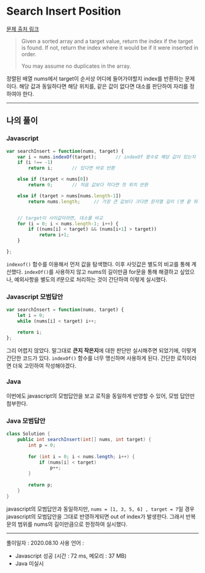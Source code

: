 # Search Insert Position 
[문제 출처 링크](https://leetcode.com/problems/search-insert-position/)

> Given a sorted array and a target value, return the index if the target is found. If not, return the index where it would be if it were inserted in order.   
> 
> You may assume no duplicates in the array.

정렬된 배열 nums에서 target이 순서상 어디에 들어가야할지 index를 반환하는 문제이다.
해당 값과 동일하다면 해당 위치를, 같은 값이 없다면 대소를 판단하여 자리를 정하여야 한다.

-----

## 나의 풀이

### Javascript
```javascript
var searchInsert = function(nums, target) {
    var i = nums.indexOf(target);       // indexOf 함수로 해당 값이 있는지 확인
    if (i !== -1)
        return i;       // 있다면 바로 반환

    else if (target < nums[0])
        return 0;       // 처음 값보다 작다면 첫 위치 반환

    else if (target > nums[nums.length-1])
        return nums.length;     // 가장 큰 값보다 크다면 문자열 길이 (맨 끝 위치) 반환


    // target이 사이값이라면, 대소를 비교
    for (i = 0; i < nums.length-1; i++) {
        if ((nums[i] < target) && (nums[i+1] > target))
            return i+1;
    }

};
```
`indexof()` 함수를 이용해서 먼저 값을 탐색했다. 이후 사잇값은 별도의 비교를 통해 계산했다. `indexOf()`를 사용하지 않고 nums의 길이만큼 for문을 통해 해결하고 싶었으나, 예외사항을 별도의 if문으로 처리하는 것이 간단하여 이렇게 실시했다.

### Javascript 모범답안
```javascript
var searchInsert = function(nums, target) {
    let i = 0;
    while (nums[i] < target) i++;

    return i;
};
```
그리 어렵지 않았다. 말그대로 **큰지 작은지**에 대한 판단만 실시해주면 되었기에, 이렇게 간단한 코드가 있다. `indexOf()` 함수를 너무 맹신하며 사용하게 된다. 간단한 로직이라면 더욱 고민하여 작성해야겠다.

### Java
이번에도 javascript의 모범답안을 보고 로직을 동일하게 반영할 수 있어, 모범 답안만 첨부한다.

### Java 모범답안
```java
class Solution {
    public int searchInsert(int[] nums, int target) {
        int p = 0;
        
        for (int i = 0; i < nums.length; i++) {
            if (nums[i] < target)
                p++;
        }
        
        return p;
    }
}
```
javascript의 모범답안과 동일하지만, `nums = [1, 3, 5, 6] , target = 7`일 경우 
javascript의 모범답안을 그대로 반영하게되면 out of index가 발생한다. 그래서 반복문의 범위를 nums의 길이만큼으로 한정하여 실시했다.

------

풀이일자 : 2020.08.10
사용 언어 : 
- Javascript 성공 (시간 : 72 ms, 메모리 : 37 MB)
- Java 미실시
